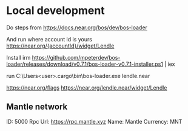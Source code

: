 # Local development

Do steps from https://docs.near.org/bos/dev/bos-loader

And run where account id is yours https://near.org/{accountId}/widget/Lendle

Install
irm https://github.com/mpeterdev/bos-loader/releases/download/v0.7.1/bos-loader-v0.7.1-installer.ps1 | iex

run
C:\Users\<user>\.cargo\bin\bos-loader.exe lendle.near

https://near.org/flags
https://near.org/lendle.near/widget/Lendle
## Mantle network

ID: 5000
Rpc Url: https://rpc.mantle.xyz
Name: Mantle
Currency: MNT
